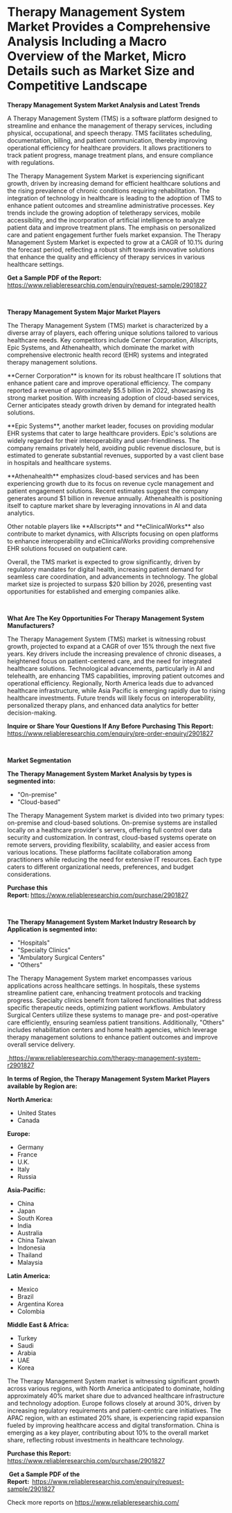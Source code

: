 <p><h1>Therapy Management System Market Provides a Comprehensive Analysis Including a Macro Overview of the Market, Micro Details such as Market Size and Competitive Landscape</h1></p><p><strong>Therapy Management System Market Analysis and Latest Trends</strong></p>
<p><p>A Therapy Management System (TMS) is a software platform designed to streamline and enhance the management of therapy services, including physical, occupational, and speech therapy. TMS facilitates scheduling, documentation, billing, and patient communication, thereby improving operational efficiency for healthcare providers. It allows practitioners to track patient progress, manage treatment plans, and ensure compliance with regulations.</p><p>The Therapy Management System Market is experiencing significant growth, driven by increasing demand for efficient healthcare solutions and the rising prevalence of chronic conditions requiring rehabilitation. The integration of technology in healthcare is leading to the adoption of TMS to enhance patient outcomes and streamline administrative processes. Key trends include the growing adoption of teletherapy services, mobile accessibility, and the incorporation of artificial intelligence to analyze patient data and improve treatment plans. The emphasis on personalized care and patient engagement further fuels market expansion. The Therapy Management System Market is expected to grow at a CAGR of 10.1% during the forecast period, reflecting a robust shift towards innovative solutions that enhance the quality and efficiency of therapy services in various healthcare settings.</p></p>
<p><strong>Get a Sample PDF of the Report:&nbsp;</strong> <a href="https://www.reliableresearchiq.com/enquiry/request-sample/2901827?utm_campaign=2580&utm_medium=2&utm_source=Github&utm_content=ia&utm_term=16032025&utm_id=therapy-management-system">https://www.reliableresearchiq.com/enquiry/request-sample/2901827</a></p>
<p>&nbsp;</p>
<p><strong>Therapy Management System Major Market Players</strong></p>
<p><p>The Therapy Management System (TMS) market is characterized by a diverse array of players, each offering unique solutions tailored to various healthcare needs. Key competitors include Cerner Corporation, Allscripts, Epic Systems, and Athenahealth, which dominate the market with comprehensive electronic health record (EHR) systems and integrated therapy management solutions. </p><p>**Cerner Corporation** is known for its robust healthcare IT solutions that enhance patient care and improve operational efficiency. The company reported a revenue of approximately $5.5 billion in 2022, showcasing its strong market position. With increasing adoption of cloud-based services, Cerner anticipates steady growth driven by demand for integrated health solutions.</p><p>**Epic Systems**, another market leader, focuses on providing modular EHR systems that cater to large healthcare providers. Epic's solutions are widely regarded for their interoperability and user-friendliness. The company remains privately held, avoiding public revenue disclosure, but is estimated to generate substantial revenues, supported by a vast client base in hospitals and healthcare systems.</p><p>**Athenahealth** emphasizes cloud-based services and has been experiencing growth due to its focus on revenue cycle management and patient engagement solutions. Recent estimates suggest the company generates around $1 billion in revenue annually. Athenahealth is positioning itself to capture market share by leveraging innovations in AI and data analytics.</p><p>Other notable players like **Allscripts** and **eClinicalWorks** also contribute to market dynamics, with Allscripts focusing on open platforms to enhance interoperability and eClinicalWorks providing comprehensive EHR solutions focused on outpatient care.</p><p>Overall, the TMS market is expected to grow significantly, driven by regulatory mandates for digital health, increasing patient demand for seamless care coordination, and advancements in technology. The global market size is projected to surpass $20 billion by 2026, presenting vast opportunities for established and emerging companies alike.</p></p>
<p>&nbsp;</p>
<p><strong>What Are The Key Opportunities For Therapy Management System Manufacturers?</strong></p>
<p><p>The Therapy Management System (TMS) market is witnessing robust growth, projected to expand at a CAGR of over 15% through the next five years. Key drivers include the increasing prevalence of chronic diseases, a heightened focus on patient-centered care, and the need for integrated healthcare solutions. Technological advancements, particularly in AI and telehealth, are enhancing TMS capabilities, improving patient outcomes and operational efficiency. Regionally, North America leads due to advanced healthcare infrastructure, while Asia Pacific is emerging rapidly due to rising healthcare investments. Future trends will likely focus on interoperability, personalized therapy plans, and enhanced data analytics for better decision-making.</p></p>
<p><strong>Inquire or Share Your Questions If Any Before Purchasing This Report:</strong> <a href="https://www.reliableresearchiq.com/enquiry/pre-order-enquiry/2901827?utm_campaign=2580&utm_medium=2&utm_source=Github&utm_content=ia&utm_term=16032025&utm_id=therapy-management-system">https://www.reliableresearchiq.com/enquiry/pre-order-enquiry/2901827</a></p>
<p>&nbsp;</p>
<p><strong>Market Segmentation</strong></p>
<p><strong>The Therapy Management System Market Analysis by types is segmented into:</strong></p>
<p><ul><li>"On-premise"</li><li>"Cloud-based"</li></ul></p>
<p><p>The Therapy Management System market is divided into two primary types: on-premise and cloud-based solutions. On-premise systems are installed locally on a healthcare provider's servers, offering full control over data security and customization. In contrast, cloud-based systems operate on remote servers, providing flexibility, scalability, and easier access from various locations. These platforms facilitate collaboration among practitioners while reducing the need for extensive IT resources. Each type caters to different organizational needs, preferences, and budget considerations.</p></p>
<p><strong>Purchase this Report:&nbsp;</strong><a href="https://www.reliableresearchiq.com/purchase/2901827?utm_campaign=2580&utm_medium=2&utm_source=Github&utm_content=ia&utm_term=16032025&utm_id=therapy-management-system">https://www.reliableresearchiq.com/purchase/2901827</a></p>
<p>&nbsp;</p>
<p><strong>The Therapy Management System Market Industry Research by Application is segmented into:</strong></p>
<p><ul><li>"Hospitals"</li><li>"Specialty Clinics"</li><li>"Ambulatory Surgical Centers"</li><li>"Others"</li></ul></p>
<p><p>The Therapy Management System market encompasses various applications across healthcare settings. In hospitals, these systems streamline patient care, enhancing treatment protocols and tracking progress. Specialty clinics benefit from tailored functionalities that address specific therapeutic needs, optimizing patient workflows. Ambulatory Surgical Centers utilize these systems to manage pre- and post-operative care efficiently, ensuring seamless patient transitions. Additionally, "Others" includes rehabilitation centers and home health agencies, which leverage therapy management solutions to enhance patient outcomes and improve overall service delivery.</p></p>
<p><a href="https://www.reliableresearchiq.com/therapy-management-system-r2901827?utm_campaign=2580&utm_medium=2&utm_source=Github&utm_content=ia&utm_term=16032025&utm_id=therapy-management-system">&nbsp;https://www.reliableresearchiq.com/therapy-management-system-r2901827</a></p>
<p><strong>In terms of Region, the Therapy Management System Market Players available by Region are:</strong></p>
<p>
    <p> <strong> North America: </strong>
        <ul>
            <li>United States</li>
            <li>Canada</li>
        </ul>
        </p> 
    <p> <strong> Europe: </strong>
        <ul>
            <li>Germany</li>
            <li>France</li>
            <li>U.K.</li>
            <li>Italy</li>
            <li>Russia</li>
        </ul>
        </p> 
    <p> <strong> Asia-Pacific: </strong>
        <ul>
            <li>China</li>
            <li>Japan</li>
            <li>South Korea</li>
            <li>India</li>
            <li>Australia</li>
            <li>China Taiwan</li>
            <li>Indonesia</li>
            <li>Thailand</li>
            <li>Malaysia</li>
        </ul>
        </p> 
    <p> <strong> Latin America: </strong>
        <ul>
            <li>Mexico</li>
            <li>Brazil</li>
            <li>Argentina Korea</li>
            <li>Colombia</li>
        </ul>
        </p> 
    <p> <strong> Middle East & Africa: </strong>
        <ul>
            <li>Turkey</li>
            <li>Saudi</li>
            <li>Arabia</li>
            <li>UAE</li>
            <li>Korea</li>
        </ul>
    </p>
    </p>
<p><p>The Therapy Management System market is witnessing significant growth across various regions, with North America anticipated to dominate, holding approximately 40% market share due to advanced healthcare infrastructure and technology adoption. Europe follows closely at around 30%, driven by increasing regulatory requirements and patient-centric care initiatives. The APAC region, with an estimated 20% share, is experiencing rapid expansion fueled by improving healthcare access and digital transformation. China is emerging as a key player, contributing about 10% to the overall market share, reflecting robust investments in healthcare technology.</p></p>
<p><strong>Purchase this Report: </strong><a href="https://www.reliableresearchiq.com/purchase/2901827?utm_campaign=2580&utm_medium=2&utm_source=Github&utm_content=ia&utm_term=16032025&utm_id=therapy-management-system">https://www.reliableresearchiq.com/purchase/2901827</a></p>
<p>&nbsp;<strong>Get a Sample PDF of the Report:&nbsp;&nbsp;</strong><a href="https://www.reliableresearchiq.com/enquiry/request-sample/2901827?utm_campaign=2580&utm_medium=2&utm_source=Github&utm_content=ia&utm_term=16032025&utm_id=therapy-management-system">https://www.reliableresearchiq.com/enquiry/request-sample/2901827</a></p>
<p><strong></strong></p>
<p>Check more reports on <a href="https://www.reliableresearchiq.com/?utm_campaign=2580&utm_medium=2&utm_source=Github&utm_content=ia&utm_term=16032025&utm_id=therapy-management-system">https://www.reliableresearchiq.com/</a></p>
